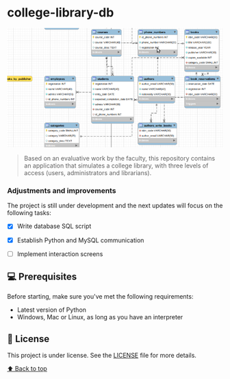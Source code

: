 # college-library-db


<img src="database-example.png" alt="database-example">

> Based on an evaluative work by the faculty, this repository contains an application that simulates a 
> college library, with three levels of access (users, administrators and librarians).

### Adjustments and improvements

The project is still under development and the next updates will focus on the following tasks:

- [x] Write database SQL script
- [x] Establish Python and MySQL communication
- [ ] Implement interaction screens


## 💻 Prerequisites

Before starting, make sure you've met the following requirements:
<!---These are example requirements only. Add, duplicate or remove as needed--->
* Latest version of Python
* Windows, Mac or Linux, as long as you have an interpreter

## 📝 License

This project is under license. See the [LICENSE](LICENSE.md) file for more details.

[⬆ Back to top](#college-library-db)<br>
